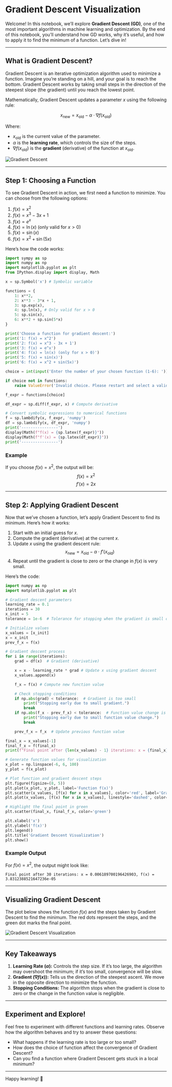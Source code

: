 # Gradient Descent Visualization

Welcome! In this notebook, we’ll explore **Gradient Descent (GD)**, one of the most important algorithms in machine learning and optimization. By the end of this notebook, you’ll understand how GD works, why it’s useful, and how to apply it to find the minimum of a function. Let’s dive in!

---

## What is Gradient Descent?

Gradient Descent is an iterative optimization algorithm used to minimize a function. Imagine you’re standing on a hill, and your goal is to reach the bottom. Gradient Descent works by taking small steps in the direction of the steepest slope (the gradient) until you reach the lowest point.

Mathematically, Gradient Descent updates a parameter $x$ using the following rule:

$$
x_{\text{new}} = x_{\text{old}} - \alpha \cdot \nabla f(x_{\text{old}})
$$

Where:
- $x_{\text{old}}$ is the current value of the parameter.
- $\alpha$ is the **learning rate**, which controls the size of the steps.
- $\nabla f(x_{\text{old}})$ is the **gradient** (derivative) of the function at $x_{\text{old}}$.

![Gradient Descent](https://miro.medium.com/v2/resize:fit:754/1*LNbvbTC1yIU1Tm-VRO8IPg.png)

---

## Step 1: Choosing a Function

To see Gradient Descent in action, we first need a function to minimize. You can choose from the following options:

1. $f(x) = x^2$  
2. $f(x) = x^3 - 3x + 1$  
3. $f(x) = e^x$  
4. $f(x) = \ln(x)$ (only valid for $x > 0$)  
5. $f(x) = \sin(x)$  
6. $f(x) = x^2 + \sin(5x)$  

Here’s how the code works:

```python
import sympy as sp
import numpy as np
import matplotlib.pyplot as plt
from IPython.display import display, Math

x = sp.Symbol('x') # Symbolic variable

functions = {
    1: x**2,
    2: x**3 - 3*x + 1,
    3: sp.exp(x),
    4: sp.ln(x), # Only valid for x > 0
    5: sp.sin(x),
    6: x**2 + sp.sin(5*x)
}

print('Choose a function for gradient descent:')
print('1: f(x) = x^2')
print('2: f(x) = x^3 - 3x + 1')
print('3: f(x) = e^x')
print('4: f(x) = ln(x) (only for x > 0)')
print('5: f(x) = sin(x)')
print('6: f(x) = x^2 + sin(5x)')

choice = int(input('Enter the number of your chosen function (1-6): '))

if choice not in functions:
    raise ValueError('Invalid choice. Please restart and select a valid number.')

f_expr = functions[choice]

df_expr = sp.diff(f_expr, x) # Compute derivative

# Convert symbolic expressions to numerical functions
f = sp.lambdify(x, f_expr, 'numpy')
df = sp.lambdify(x, df_expr, 'numpy')
print('----------------')
display(Math(f"f(x) = {sp.latex(f_expr)}"))
display(Math(f"f'(x) = {sp.latex(df_expr)}"))
print('----------------')
```

### Example
If you choose $f(x) = x^2$, the output will be:
$$
f(x) = x^2
$$
$$
f'(x) = 2x
$$

---

## Step 2: Applying Gradient Descent

Now that we’ve chosen a function, let’s apply Gradient Descent to find its minimum. Here’s how it works:

1. Start with an initial guess for $x$.
2. Compute the gradient (derivative) at the current $x$.
3. Update $x$ using the gradient descent rule:
   $$
   x_{\text{new}} = x_{\text{old}} - \alpha \cdot f'(x_{\text{old}})
   $$
4. Repeat until the gradient is close to zero or the change in $f(x)$ is very small.

Here’s the code:

```python
import numpy as np
import matplotlib.pyplot as plt

# Gradient descent parameters
learning_rate = 0.1
iterations = 30
x_init = 5
tolerance = 1e-6  # Tolerance for stopping when the gradient is small or change is negligible

# Initialize values
x_values = [x_init]
x = x_init
prev_f_x = f(x)

# Gradient descent process
for i in range(iterations):
    grad = df(x)  # Gradient (derivative)

    x = x - learning_rate * grad # Update x using gradient descent
    x_values.append(x)

    f_x = f(x) # Compute new function value

    # Check stopping conditions
    if np.abs(grad) < tolerance:  # Gradient is too small
        print("Stopping early due to small gradient.")
        break
    if np.abs(f_x - prev_f_x) < tolerance:  # Function value change is too small
        print("Stopping early due to small function value change.")
        break

    prev_f_x = f_x  # Update previous function value

final_x = x_values[-1]
final_f_x = f(final_x)
print(f"Final point after {len(x_values) - 1} iterations: x = {final_x}, f(x) = {final_f_x}")

# Generate function values for visualization
x_plot = np.linspace(-6, 6, 100)
y_plot = f(x_plot)

# Plot function and gradient descent steps
plt.figure(figsize=(8, 5))
plt.plot(x_plot, y_plot, label='Function f(x)')
plt.scatter(x_values, [f(x) for x in x_values], color='red', label='Gradient Descent Steps')
plt.plot(x_values, [f(x) for x in x_values], linestyle='dashed', color='red')

# Highlight the final point in green
plt.scatter(final_x, final_f_x, color='green')

plt.xlabel('x')
plt.ylabel('f(x)')
plt.legend()
plt.title('Gradient Descent Visualization')
plt.show()
```

### Example Output
For $f(x) = x^2$, the output might look like:
```
Final point after 30 iterations: x = 0.006189700196426903, f(x) = 3.8312388521647236e-05
```

---

## Visualizing Gradient Descent

The plot below shows the function $f(x)$ and the steps taken by Gradient Descent to find the minimum. The red dots represent the steps, and the green dot marks the final point.

![Gradient Descent Visualization](https://raw.githubusercontent.com/ziadsalama95/gradient-descent-visualization/refs/heads/main/Gradient%20Descent%20Visualization.png)

---

## Key Takeaways

1. **Learning Rate ($\alpha$):** Controls the step size. If it’s too large, the algorithm may overshoot the minimum; if it’s too small, convergence will be slow.
2. **Gradient ($\nabla f(x)$):** Tells us the direction of the steepest ascent. We move in the opposite direction to minimize the function.
3. **Stopping Conditions:** The algorithm stops when the gradient is close to zero or the change in the function value is negligible.

---

## Experiment and Explore!

Feel free to experiment with different functions and learning rates. Observe how the algorithm behaves and try to answer these questions:
- What happens if the learning rate is too large or too small?
- How does the choice of function affect the convergence of Gradient Descent?
- Can you find a function where Gradient Descent gets stuck in a local minimum?

---

Happy learning! 🚀
